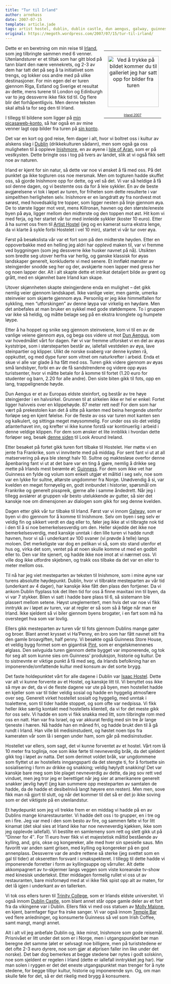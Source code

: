 ```yaml
---
title: "Tur til Irland"
author: arnehass
date: 2007-07-15
template: article.jade
tags: artist hostel, dublin, dublin castle, dun aengus, galway, guinness, guinness store house, ha'penny, inishmore, irish coffee, Irland, isaac hostel, isle of aran, killronan, molly malone, pint, temple bar, trinity college
original: https://megoth.wordpress.com/2007/07/15/tur-til-irland/
---
```


<table style="float:right;width:194px;">
<tbody><tr>
<td style="background:transparent url('http://picasaweb.google.com/f/img/transparent_album_background.gif') no-repeat scroll left center;height:194px;" align="center"><a href="http://picasaweb.google.com/arne.hassel/Irland2007"><img src="http://lh5.google.com/arne.hassel/Rqp3SkphVdE/AAAAAAAABCA/zBNHR7cW7gU/s160-c/Irland2007.jpg" style="margin:1px 0 0 4px;" alt="Ved å trykke på bildet kommer du til galleriet jeg har satt opp for bilder fra turen" height="160" width="160"></a></td>
</tr>
<tr>
<td style="text-align:center;font-family:arial,sans-serif;font-size:11px;"><a href="http://picasaweb.google.com/arne.hassel/Irland2007">Irland 2007</a></td>
</tr>
</tbody></table>
<p>Dette er en beretning om min reise til <a href="http://en.wikipedia.org/wiki/Ireland">Irland</a>, som jeg tilbringte sammen med 6 venner. Utenlandsturer er et tiltak som har gitt blod på tann blant den nære vennekrets, og 2-3 av dem har tatt det på seg å ta initiativet som trengs, og lokker oss andre med på ulike destinasjoner. For min egen del er turen gjennom Riga, Estland og Sverige et resultat av dette, mens turene til London og Edinburgh var to jeg dessverre ikke fikk tid til. Og flere blir det forhåpentligvis. Men denne teksten skal altså ta for seg den til Irland.</p>
<span class="more"></span>
<p>I tillegg til bildene som ligger på <a href="http://picasaweb.google.com/arne.hassel/Irland2007">min picasaweb-konto</a>, så har også en av mine venner lagt opp bilder fra turen på <a href="http://picasaweb.google.com/andersdale/Irland">sin konto</a>.</p>
<p>Det var en kort og god reise, fem dager i alt, hvor vi boltret oss i kultur av alskens slag i <a href="http://no.wikipedia.org/wiki/Dublin">Dublin</a> (drikkekulturen sådann), men som også ga oss muligheten til å oppleve <a href="http://en.wikipedia.org/wiki/Inishmore">Inishmore</a>, en av øyene i <a href="http://en.wikipedia.org/wiki/Aran_Islands">Isle of Aran</a>, som er på vestkysten. Dette bringte oss i tog på tvers av landet, slik at vi også fikk sett noe av naturen.</p>
<p>Irland er kjent for sin natur, så dette var noe vi ønsket å få med oss. På det punktet ga ikke togturen oss noe mersmak. Men om togturen hadde skuffet oss, så gjorde Inishmore opp for dette, og vel så det. Vi var så heldige å få sol denne dagen, og vi bestemte oss da for å leie sykkler. En av de beste avgjørelsene vi tok i løpet av turen, for friheten som dette resulterte i var simpelthen herligheten selv. Inishmore er en langdratt øy fra nordvest mot sørøst, med hovedsaklig tre topper, som ligger nesten på linje gjennom øya. De to største ligger mot vest, mens Killronan, havnen og den største/eneste byen på øya, ligger mellom den midterste og den toppen mot øst. Hit kom vi med ferja, og her startet vår tur med innleide sykkler (koster 10 euro). Etter å ha surret oss frem til <a href="http://www.hostelworld.com/hosteldetails.php/TheArtistsHostel-AranIslands-16892">Artist Hostel</a> (jeg og en kamerat surra ekstra lenge, da vi klarte å sykle forbi Hostelet i vel 10 min), startet vi vår tur over øya.</p>
<p>Først på besøkslista vår var et fort som på den midterste høyden. Etter en oppoverbakke med en helling jeg aldri har opplevd maken til, var vi fremme ved byggningen (som jeg dessverre ikke husker navnet på nå). Utsikten som bredte seg utover herfra var herlig, og ganske klassisk for øyas landskaper generelt, konkluderte vi med senere. Et innfløkt mønster av steingjerder snodde seg her og der, avskjærte noen lapper med gress her og noen lapper der. Alt i alt skapte dette et intrikat detaljert bilde av grønt og grått, med en skjønnhet bare Irland kan skape.</p>
<p>Utover skjønnheten skapte steingjerdene enda en mulighet – det gikk nemlig veier gjennom landskapet. Ikke vanlige veier, men gamle, umerka steinveier som skjærte gjennom øya. Personlig er jeg ikke himmelfallen for sykkling, men “utforskingen” av denne løypa var virkelig en høydare. Men det anbefales at man bruker en sykkel med gode støtdempere. To i gruppen var ikke så heldig, og måtte belage seg på en ekstra kronglete og humpete løype.</p>
<p>Etter å ha hoppet og snike seg gjennom steinveiene, kom vi til en av de vanlige veiene gjennom øya, og bega oss videre ut mot <a href="http://en.wikipedia.org/wiki/Dun_Aengus">Dun Aengus</a>, som var hovedmålet vårt for dagen. Før vi var fremme utforsket vi en del av øyas kyststripe, som i størsteparten består av, iallefall vestdelen av øya, lave steinpartier og klipper. Ulikt de norske svaberg var denne kysten rå, oppkuttet, og med dype furer som vitnet om naturkrefter i arbeid. Enda et skue vi alle var glade å ha fått med oss. Turen gikk videre gjennom av øyas små landsbyer, forbi en av de få sandstrendene og videre opp øyas turistsenter, hvor vi måtte betale for å komme til fortet (1.20 euro for studenter og barn, 2.20 for alle andre). Den siste biten gikk til fots, opp en lang, trappelignende høyde.</p>
<p>Dun Aengus er et av Europas eldste steinfort, og består av tre høye steingjerder i en halvsirkel. Grunnen til at sirkelen ikke er hel er enkel: Fortet ligger halvveis over en klippehøyde. 87 meter rett ned! For dem som har vært på prekestolen kan det å sitte på kanten med beina hengende utenfor forløpe seg en kjent følelse. For de fleste av oss var turen mot kanten sen og kalkulert, og sittinga meget møysommelig. For under oss slo det veldig atlanterhavet inn, og krefter vi ikke kunne forstå var kontinuerlig i arbeid i denne veldige klippen. For dem som ønsker et lite innblikk i hvordan dette forløper seg, besøk <a href="http://www.lookaroundireland.com/araninteractive/dunaengus.htm">denne siden</a> til Look Around Ireland.</p>
<p>Etter besøket på fortet gikk turen fort tilbake til Hostelet. Her møtte vi en jente fra Frankrike, som vi innviterte med på middag. For sent fant vi ut at all matservering på øya ble stengt halv 10. Sultne og maktesløse overfor denne åpenbaring fant vi ut at det bare var en ting å gjøre, nemlig å drikke seg mette på Irlands mest berømte øl; <a href="http://en.wikipedia.org/wiki/Guinness">Guinness</a>. For dem som ikke vet har Guinness en fylde og volum som enkelt utgjør et måltid i seg selv, noe som var en lykke for sultne, øltørste ungdommer fra Norge. Unødvendig å si, var kvelden en meget fornøyelig en, godt innbundet i historier, spørsmål om Frankrike og generelt pisspreik, gjerne alle i samme åndedrett. Når jeg i tillegg avslører at gruppen vår besto utelukkende av gutter, så sier det kanskje noe om dimensjonen av dialogen som gikk for seg denne kvelden.</p>
<p>Dagen etter gikk vår tur tilbake til Irland. Først var vi innom <a href="http://en.wikipedia.org/wiki/Galway">Galway</a>, som er byen vi dro gjennom for å komme til Inishmore. Selv om byen i seg selv er veldig fin og sikkert verdt en dag eller to, føler jeg ikke at vi tilbragte nok tid i den til å si noe bemerkelsesverdig om den. Heller skjedde det ikke noe bemerkelsesverdig, med kanskje unntak i den lille turen vi hadde rundt havnen, hvor vi så i underkant av 100 svaner (vi prøvde å telle) langs moloen. Det merkeligste var dog en pelikan vi så, som sto stand utenfor et hus og, virka det som, ventet på at noen skulle komme ut med en godbit eller to. Den var lite sjenert, og hadde ikke noe imot at vi nærmet oss. Vi ville dog ikke  utfordre skjebnen, og trakk oss tilbake da det var en eller to meter mellom oss.</p>
<p>Til nå har jeg viet mesteparten av teksten til Inishmore, som i mine øyne var turens absolutte høydepunkt. Dublin, hvor vi tilbrakte mesteparten av vår tid (underkant av 4 dager), har kanskje ikke fått den plass den fortjener. Da vi ankom Dublin flyplass tok det liten tid for oss å finne maxitaxi inn til byen, da vi var 7 stykker. Bilen vi satt i hadde bare plass til 6, så sistemann ble plassert mellom setene. Høyst ureglementert, men hvis det var noe vi fikk inntrykk av i løpet av turen, var at regler er så som så å følge når man er Irland. Ikke sjeldent så vi biler gjennom byens brogater, i en fart som må ha oversteget hva som var lovlig.</p>
<p>Ellers gikk mesteparten av turen vår til fots gjennom Dublins mange gater og broer. Blant annet krysset vi Ha’Penny, en bro som har fått navnet sitt fra den gamle broavgiften, half penny. Vi besøkte også Guinness Store House, et veldig bygg formet som en gigantisk <a href="http://en.wikipedia.org/wiki/Pint">Pint</a>, som er engelskmennenes ølglass. Den selvguida turen gjennom dette bygget var imponerende, og tok for seg alt som kunne sies om Guinness’ produksjon, historie og kultur. De to sistnevnte er viktige punkt å få med seg, da Irlands befolkning har en imponerende/omfattende kultur med konsum av det sorte brygg.</p>
<p>Det faste holdepunktet vårt for alle dagene i Dublin var <a href="http://www.isaacs.ie/isaacs_hostel/">Isaac Hostel</a>. Dette var alt vi kunne forvente av et Hostel, og kanskje litt til. Vi benyttet oss ikke så mye av det, da vi de fleste dagene var ute på byen, men hostellet hadde en kjeller som var til tider veldig sosial og hadde en hyggelig atmosfære over seg. Generelt virket hostellet sosialt og hyggelig, med unntak i toalettene, som til tider hadde stoppet, og som ofte var nedpissa. Vi fikk heller ikke særlig kontakt med hostellets klientell, da vi for det meste gikk for oss selv. Vi hadde en som vi fikk snakka med litt, som tilbringte rom med oss en natt. Han var fra Israel, og var akkurat ferdig med sin tre år lange tjeneste i hæren. Nå hadde han en måned fri, og hadde brukt den til å gå rundt i Irland. Han ville bli medisinstudent, og høstet noen tips fra kameraten vår som lå i sengen under ham, som går på medisinstudier.</p>
<p>Hostellet var ellers, som sagt, det vi kunne forventet av et hostel. Vårt rom lå 10 meter fra toglinja, noe som ikke førte til nevneverdig bråk, da det sjeldent gikk tog i løpet av natta. Det som derimot voldet bråk, var ungdommene som flyttet ut av hostellets inngangsparti da det stengte ti, for å fortsette sin sosialisering i form av drikke og snakking; veldig høylydt snakking! Det var kanskje bare meg som ble plaget nevneverdig av dette, da jeg sov rett ved vinduet, men jeg tror jeg er berettiget når jeg sier at amerikanere generelt snakker jævlig høyt! (jeg kan summere opp mesteparten av samtalen de hadde, da de hadde et desibelnivå langt høyere enn resten). Men men, sove fikk man nå gjort til slutt, og når det kommer til det så er det jo ikke soving som er det viktigste på en utenlandstur.</p>
<p>Et høydepunkt som jeg vil trekke frem er en middag vi hadde på en av Dublins mange kinarestauranter. Vi hadde delt oss i to grupper, en i tre og en i fire. Jeg var med i den som besto av fire, og sammen følte vi for litt kinamat (det skal sies at Irland ikke har noe nevneverdig kjøkken, ikke som jeg opplevde iallefall). Vi bestilte en samlemeny som rett og slett gikk ut på “Dinner for 4″. For 11 euro hver fikk vi et majestetisk måltid bestående av kylling, and, gris, okse og kongereker, alle med hver sin spesielle saus. Min favoritt var anden samt grisen, med kylling og kongereker på en god annenplass. Dessverre var de andre rettene så sterke (jeg svettet som en gal til tider) at okseretten forsvant i smakspekteret. I tillegg til dette hadde vi imponerende forretter i form av kyllingsuppe og vårruller. Alt dette akkompagnert av tv-skjermer langs veggen som viste koreanske tv-show med kinesisk undertekst. Etter middagen formelig rullet vi oss ut av restauranten, bare misfornøyd med at vi ikke fikk spist opp alt av maten, for det lå igjen i underkant av en tallerken.</p>
<p>Vi tok oss ellers turen til <a href="http://en.wikipedia.org/wiki/Trinity_College%2C_Dublin">Trinity College</a>, som er Irlands eldste universitet. Vi også innom <a href="http://no.wikipedia.org/wiki/Dublin_Castle">Dublin Castle</a>, som blant annet står oppe gamle deler av et fort fra da vikingene var i Dublin. Ellers fikk vi med oss statuen av <a href="http://en.wikipedia.org/wiki/Molly_Malone">Molly Malone</a>, en kjent, barmfager figur fra irske sanger. Vi var også innom <a href="http://en.wikipedia.org/wiki/Temple_Bar,_Dublin">Temple Bar</a> ved flere anledninger, og konsumerte Guinness så vel som Irish Coffee, samt mangt, mangt annet.</p>
<p>Alt i alt vil jeg anbefale Dublin og, ikke minst, Inishmore som gode reisemål. Prisnivået er litt under det som er i Norge, men i utgangspunktet bør man beregne det samme (ølet er selvsagt noe billigere, men på turiststedene er det ofte 2-3 euro dyrere, noe som gjør at ølprisen faller inn like under det norske). Det bør dog bemerkes at begge stedene bør nytes i godt solskinn, noe som sjeldent er regelen i Irland (dette er iallefall inntrykket jeg har). Har man solen i ryggen er det det eneste utgangspunktet man trenger for å nyte stedene, for begge tilbyr kultur, historie og imponerende syn. Og, om man skulle føle for det, så er det rikelig med brygg å konsumere.</p>
